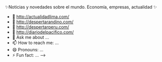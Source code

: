 ✨Noticias y novedades sobre el mundo. Economía, empresas, actualidad ✨
- 🔭 http://actualidadlima.com/
- 🌱 http://despertarandino.com/
- 👯 http://despertarperu.com/
- 🤔 http://diariodelpacifico.com/
- 💬 Ask me about ...
- 📫 How to reach me: ...
- 😄 Pronouns: ...
- ⚡ Fun fact: ...
-->
